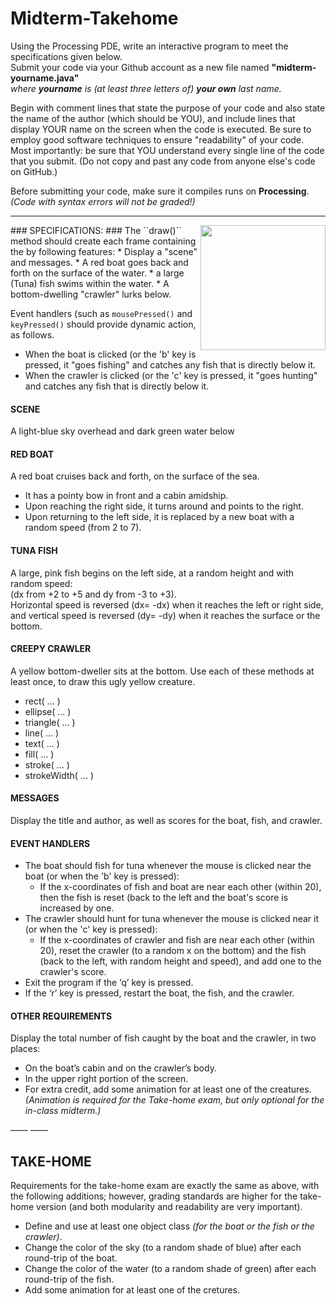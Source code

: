# Midterm-Takehome

Using the Processing PDE, write an interactive program to meet the specifications given below.  
Submit your code via your Github account as a new file named  __"midterm-yourname.java"__   
  _where **yourname** is (at least three letters of) **your own** last name._

Begin with comment lines that state the purpose of your code and also state the name of the author (which should be YOU), and include lines that display YOUR name on the screen when the code is executed.
Be sure to employ good software techniques to ensure "readability" of your code.  
Most importantly:  be sure that YOU understand every single line of the code that you submit.
(Do not copy and past any code from anyone else's code on GitHub.)

Before submitting your code, make sure it compiles runs on **Processing**.  
    *(Code with syntax errors will not be graded!)*  

----
<IMG SRC=http://www.suffolk.li/ides/mid.png ALIGN=RIGHT WIDTH=200 >
### SPECIFICATIONS: ###
The ``draw()`` method should create each frame containing the by following features:
* Display a "scene" and messages.
* A red boat goes back and forth on the surface of the water.
* a large (Tuna) fish swims within the water.
* A bottom-dwelling "crawler" lurks below.  

Event handlers (such as ```mousePressed()``` and ```keyPressed()```
should provide dynamic action, as follows.
* When the boat is clicked (or the 'b' key is pressed, it "goes fishing" and catches any fish that is directly below it.
* When the crawler is clicked (or the 'c' key is pressed, it "goes hunting" and catches any fish that is directly below it.

#### SCENE ####
A light-blue sky overhead and dark green water below

#### RED BOAT ####
A red boat cruises back and forth, on the surface of the sea.  
- It has a pointy bow in front and a cabin amidship.  
- Upon reaching the right side, it turns around and points to the right.
- Upon returning to the left side, it is replaced by a new boat with a random speed (from 2 to 7).

#### TUNA FISH ####
A large, pink fish begins on the left side, at a random height and with random speed:  
(dx from +2 to +5 and dy from -3 to +3).  
Horizontal speed is reversed (dx=  -dx) when it reaches the left or right side,
and vertical speed is reversed (dy=  -dy) when it reaches the surface or the bottom.

#### CREEPY CRAWLER ####
A yellow bottom-dweller sits at the bottom.
Use each of these methods at least once, to draw this ugly yellow creature.
- rect( ... )
- ellipse( ... )
- triangle( ... )
- line( ... )
- text( ... )
- fill( ... )
- stroke( ... )
- strokeWidth( ... )

#### MESSAGES ####
Display the title and author, as well as scores for the boat, fish, and crawler.

#### EVENT HANDLERS ####
- The boat should fish for tuna whenever the mouse is clicked near the boat (or when the 'b' key is pressed):
    - If the x-coordinates of fish and boat are near each other (within 20), then the fish is reset (back to the left and the boat's score is increased by one.
- The crawler should hunt for tuna whenever the mouse is clicked near it (or when the 'c' key is pressed):
    - If the x-coordinates of crawler and fish are near each other (within 20), reset the crawler (to a random x on the bottom) and the fish (back to the left, with random height and speed), and add one to the crawler's score.
- Exit the program if the ‘q’ key is pressed.
- If the ‘r’ key is pressed, restart the boat, the fish, and the crawler.

#### OTHER REQUIREMENTS ####
Display the total number of fish caught by the boat and the crawler, in two places:
- On the boat’s cabin and on the crawler’s body.
- In the upper right portion of the screen.
- For extra credit, add some animation for at least one of the creatures.
_(Animation is required for the Take-home exam, but only optional for the in-class midterm.)_


——
——

## TAKE-HOME ##

Requirements for the take-home exam are exactly the same as above, with the following additions;
however, grading standards are higher for the take-home version 
(and both modularity and readability are very important).
- Define and use at least one object class _(for the boat or the fish or the crawler)_.
- Change the color of the sky (to a random shade of blue) after each round-trip of the boat.
- Change the color of the water (to a random shade of green) after each round-trip of the fish.
- Add some animation for at least one of the cretures.
